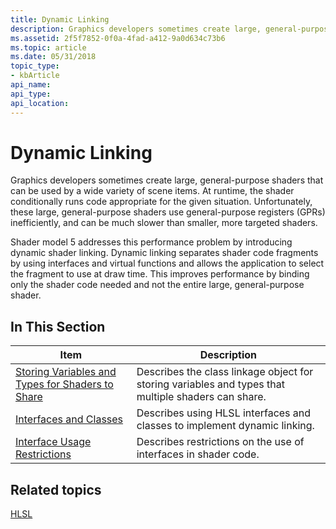 ```yaml
---
title: Dynamic Linking
description: Graphics developers sometimes create large, general-purpose shaders that can be used by a wide variety of scene items.
ms.assetid: 2f5f7852-0f0a-4fad-a412-9a0d634c73b6
ms.topic: article
ms.date: 05/31/2018
topic_type: 
- kbArticle
api_name: 
api_type: 
api_location: 
---
```


# Dynamic Linking

Graphics developers sometimes create large, general-purpose shaders that can be used by a wide variety of scene items. At runtime, the shader conditionally runs code appropriate for the given situation. Unfortunately, these large, general-purpose shaders use general-purpose registers (GPRs) inefficiently, and can be much slower than smaller, more targeted shaders.

Shader model 5 addresses this performance problem by introducing dynamic shader linking. Dynamic linking separates shader code fragments by using interfaces and virtual functions and allows the application to select the fragment to use at draw time. This improves performance by binding only the shader code needed and not the entire large, general-purpose shader.

## In This Section



| Item                                                                                                                                                                                                                                                                                                                         | Description                                                                                                    |
|------------------------------------------------------------------------------------------------------------------------------------------------------------------------------------------------------------------------------------------------------------------------------------------------------------------------------|----------------------------------------------------------------------------------------------------------------|
| <span id="Storing_Variables_and_Types_for_Shaders_to_Share"></span><span id="storing_variables_and_types_for_shaders_to_share"></span><span id="STORING_VARIABLES_AND_TYPES_FOR_SHADERS_TO_SHARE"></span>[Storing Variables and Types for Shaders to Share](storing-variables-and-types-for-shaders-to-share.md)<br/> | Describes the class linkage object for storing variables and types that multiple shaders can share.<br/> |
| <span id="Interfaces_and_Classes"></span><span id="interfaces_and_classes"></span><span id="INTERFACES_AND_CLASSES"></span>[Interfaces and Classes](overviews-direct3d-11-hlsl-dynamic-linking-class.md)<br/>                                                                                                         | Describes using HLSL interfaces and classes to implement dynamic linking.<br/>                           |
| <span id="Interface_Usage_Restrictions"></span><span id="interface_usage_restrictions"></span><span id="INTERFACE_USAGE_RESTRICTIONS"></span>[Interface Usage Restrictions](overviews-direct3d-11-hlsl-dynamic-linking-expression.md)<br/>                                                                            | Describes restrictions on the use of interfaces in shader code.<br/>                                     |



 

## Related topics

<dl> <dt>

[HLSL](overviews-direct3d-11-hlsl.md)
</dt> </dl>

 

 





